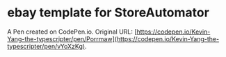 # ebay template for StoreAutomator

A Pen created on CodePen.io. Original URL: [https://codepen.io/Kevin-Yang-the-typescripter/pen/Porrmaw](https://codepen.io/Kevin-Yang-the-typescripter/pen/vYoXzKg).
